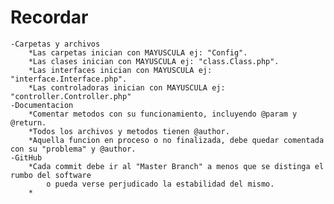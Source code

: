 # Recordar
	-Carpetas y archivos
		*Las carpetas inician con MAYUSCULA ej: "Config".
		*Las clases inician con MAYUSCULA ej: "class.Class.php".
		*Las interfaces inician con MAYUSCULA ej: "interface.Interface.php".
		*Las controladoras inician con MAYUSCULA ej: "controller.Controller.php"
	-Documentacion
		*Comentar metodos con su funcionamiento, incluyendo @param y @return.
		*Todos los archivos y metodos tienen @author.
		*Aquella funcion en proceso o no finalizada, debe quedar comentada con su "problema" y @author.
	-GitHub
		*Cada commit debe ir al "Master Branch" a menos que se distinga el rumbo del software
			o pueda verse perjudicado la estabilidad del mismo.
		*
